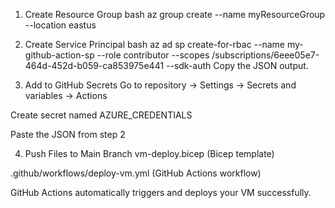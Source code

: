 1. Create Resource Group
bash
az group create --name myResourceGroup --location eastus
2. Create Service Principal
bash
az ad sp create-for-rbac --name my-github-action-sp --role contributor --scopes /subscriptions/6eee05e7-464d-452d-b059-ca853975e441 --sdk-auth
Copy the JSON output.

3. Add to GitHub Secrets
Go to repository → Settings → Secrets and variables → Actions

Create secret named AZURE_CREDENTIALS

Paste the JSON from step 2

4. Push Files to Main Branch
vm-deploy.bicep (Bicep template)

.github/workflows/deploy-vm.yml (GitHub Actions workflow)

GitHub Actions automatically triggers and deploys your VM successfully.
